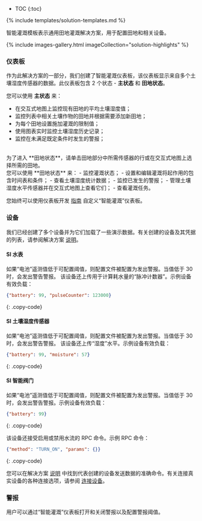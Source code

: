 * TOC
{:toc}

{% include templates/solution-templates.md %}

智能灌溉模板表示通用田地灌溉解决方案，用于配置田地和相关设备。

{% include images-gallery.html imageCollection="solution-highlights" %}

### 仪表板

作为此解决方案的一部分，我们创建了智能灌溉仪表板，该仪表板显示来自多个土壤湿度传感器的数据。此仪表板包含 2 个状态 - **主状态** 和 **田地状态**。

您可以使用 **主状态** 来：
- 在交互式地图上监控现有田地的平均土壤湿度值；
- 监控列表中相关土壤作物的田地并根据需要添加新田地；
- 为每个田地设置施加灌溉的限制值；
- 使用图表实时监控土壤湿度历史记录；
- 监控在未满足既定条件时发生的警报；

<br>
为了进入 **田地状态**，请单击田地部分中所需传感器的行或在交互式地图上选择所需的田地。

<br>
您可以使用 **田地状态** 来：
- 监控灌溉状态；
- 设置和编辑灌溉将起作用的包含时间表和条件；
- 查看土壤湿度统计数据；
- 监控已发生的警报；
- 管理土壤湿度水平传感器并在交互式地图上查看它们；
- 查看灌溉任务。

您始终可以使用仪表板开发 [指南](/docs/{{docsPrefix}}user-guide/dashboards/) 自定义“智能灌溉”仪表板。

### 设备

我们已经创建了多个设备并为它们加载了一些演示数据。有关创建的设备及其凭据的列表，请参阅解决方案 <a href="https://thingsboard.io/docs/paas/solution-templates/overview/#install-solution-template">说明</a>。

#### SI 水表
如果“电池”遥测值低于可配置阈值，则配置文件被配置为发出警报。当值低于 30 时，会发出警告警报。
该设备还上传用于计算耗水量的“脉冲计数器”。示例设备有效负载：

```json
{"battery": 99, "pulseCounter": 123000}
```
{: .copy-code}

#### SI 土壤湿度传感器
如果“电池”遥测值低于可配置阈值，则配置文件被配置为发出警报。当值低于 30 时，会发出警告警报。
该设备还上传“湿度”水平。示例设备有效负载：
```json
{"battery": 99, "moisture": 57}
```
{: .copy-code}

#### SI 智能阀门
如果“电池”遥测值低于可配置阈值，则配置文件被配置为发出警报。当值低于 30 时，会发出警告警报。示例设备有效负载：
```json
{"battery": 99}
```
{: .copy-code}

该设备还接受启用或禁用水流的 RPC 命令。示例 RPC 命令：
```json
{"method": "TURN_ON", "params": {}}
```
{: .copy-code}

您可以在解决方案 [说明](/docs/{{docsPrefix}}solution-templates/overview/#install-solution-template) 中找到代表创建的设备发送数据的准确命令。有关连接真实设备的各种连接选项，请参阅 [连接设备](/docs/{{docsPrefix}}getting-started-guides/connectivity/)。

### 警报
用户可以通过“智能灌溉”仪表板打开和关闭警报以及配置警报阈值。